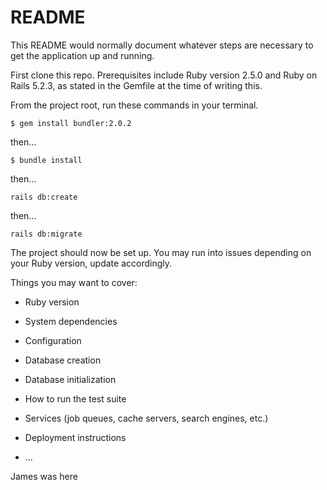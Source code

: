 # README

This README would normally document whatever steps are necessary to get the
application up and running.

First clone this repo. Prerequisites include Ruby version 2.5.0 and Ruby on Rails 5.2.3, as stated in the Gemfile at the time of writing this. 

From the project root, run these commands in your terminal.

```
$ gem install bundler:2.0.2
```
then...
```
$ bundle install
```
then...
```
rails db:create
```
then...
```
rails db:migrate
```

The project should now be set up. You may run into issues depending on your Ruby version, update accordingly. 

Things you may want to cover:

* Ruby version

* System dependencies

* Configuration

* Database creation

* Database initialization

* How to run the test suite

* Services (job queues, cache servers, search engines, etc.)

* Deployment instructions

* ...

James was here
